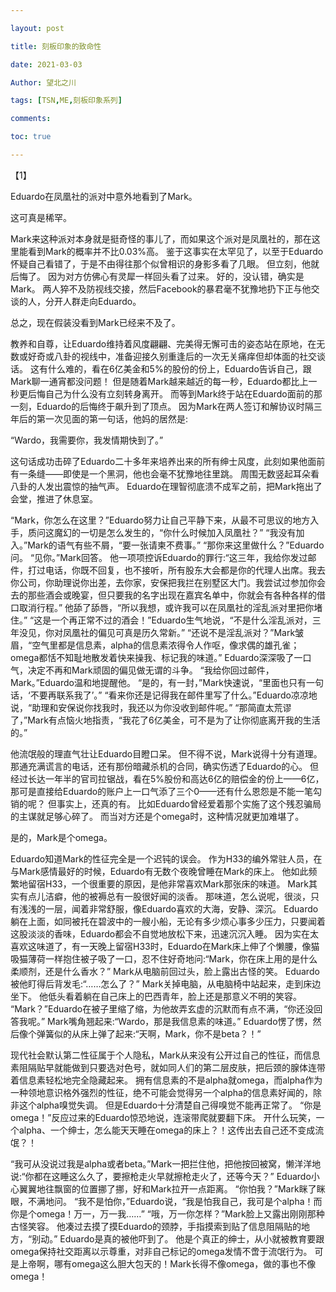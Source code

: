 ```yaml
---

layout: post

title: 刻板印象的致命性

date: 2021-03-03

Author: 望北之川

tags: [TSN,ME,刻板印象系列]

comments: 

toc: true

---
```



【1】

Eduardo在凤凰社的派对中意外地看到了Mark。

这可真是稀罕。

Mark来这种派对本身就是挺奇怪的事儿了，而如果这个派对是凤凰社的，那在这里能看到Mark的概率并不比0.03%高。
鉴于这事实在太罕见了，以至于Eduardo怀疑自己看错了，于是不由得往那个似曾相识的身影多看了几眼。
但立刻，他就后悔了。
因为对方仿佛心有灵犀一样回头看了过来。
好的，没认错，确实是Mark。
两人猝不及防视线交接，然后Facebook的暴君毫不犹豫地扔下正与他交谈的人，分开人群走向Eduardo。

总之，现在假装没看到Mark已经来不及了。

教养和自尊，让Eduardo维持着风度翩翩、完美得无懈可击的姿态站在原地，在无数或好奇或八卦的视线中，准备迎接久别重逢后的一次无关痛痒但却体面的社交谈话。
这有什么难的，看在6亿美金和5%的股份的份上，Eduardo告诉自己，跟Mark聊一通宵都没问题！
但是随着Mark越来越近的每一秒，Eduardo都比上一秒更后悔自己为什么没有立刻转身离开。
而等到Mark终于站在Eduardo面前的那一刻，Eduardo的后悔终于飙升到了顶点。
因为Mark在两人签订和解协议时隔三年后的第一次见面的第一句话，他妈的居然是:

“Wardo，我需要你，我发情期快到了。”

这句话成功击碎了Eduardo二十多年来培养出来的所有绅士风度，此刻如果他面前有一条缝——即使是一个黑洞，他也会毫不犹豫地往里跳。
周围无数竖起耳朵看八卦的人发出震惊的抽气声。
Eduardo在理智彻底溃不成军之前，把Mark拖出了会堂，推进了休息室。

“Mark，你怎么在这里？”Eduardo努力让自己平静下来，从最不可思议的地方入手，质问这魔幻的一切是怎么发生的，“你什么时候加入凤凰社？”
“我没有加入。”Mark的语气有些不屑，“要一张请柬不费事。”
“那你来这里做什么？”Eduardo问。
“见你。”Mark回答。
他一项项控诉Eduardo的罪行:“这三年，我给你发过邮件，打过电话，你既不回复，也不接听，所有股东大会都是你的代理人出席。我去你公司，你助理说你出差，去你家，安保把我拦在别墅区大门。我尝试过参加你会去的那些酒会或晚宴，但只要我的名字出现在嘉宾名单中，你就会有各种各样的借口取消行程。”
他舔了舔唇，“所以我想，或许我可以在凤凰社的淫乱派对里把你堵住。”
“这是一个再正常不过的酒会！”Eduardo生气地说，“不是什么淫乱派对，三年没见，你对凤凰社的偏见可真是历久常新。”
“还说不是淫乱派对？”Mark皱眉，“空气里都是信息素，alpha的信息素浓得令人作呕，像求偶的雄孔雀；omega都恬不知耻地散发着快来操我、标记我的味道。”
Eduardo深深吸了一口气，决定不再和Mark顽固的偏见做无谓的斗争。
“我给你回过邮件，Mark。”Eduardo温和地提醒他。
“是的，有一封，”Mark快速说，“里面也只有一句话，‘不要再联系我了’。”
“看来你还是记得我在邮件里写了什么。”Eduardo凉凉地说，“助理和安保说你找我时，我还以为你没收到邮件呢。”
“那简直太荒谬了，”Mark有点恼火地指责，“我花了6亿美金，可不是为了让你彻底离开我的生活的。”

他流氓般的理直气壮让Eduardo目瞪口呆。
但不得不说，Mark说得十分有道理。
那通充满谎言的电话，还有那份暗藏杀机的合同，确实伤透了Eduardo的心。
但经过长达一年半的官司拉锯战，看在5%股份和高达6亿的赔偿金的份上——6亿，那可是直接给Eduardo的账户上一口气添了三个0——还有什么恩怨是不能一笔勾销的呢？
但事实上，还真的有。
比如Eduardo曾经爱着那个实施了这个残忍骗局的主谋就足够心碎了。
而当对方还是个omega时，这种情况就更加难堪了。

是的，Mark是个omega。

Eduardo知道Mark的性征完全是一个迟钝的误会。
作为H33的编外常驻人员，在与Mark感情最好的时候，Eduardo有无数个夜晚曾睡在Mark的床上。
他如此频繁地留宿H33，一个很重要的原因，是他非常喜欢Mark那张床的味道。
Mark其实有点儿洁癖，他的被褥总有一股很好闻的淡香。
那味道，怎么说呢，很淡，只有浅浅的一层，闻着非常舒服，像Eduardo喜欢的大海，安静、深沉。
Eduardo躺在上面，如同被托在碧波中的一艘小船，无论有多少烦心事多少压力，只要闻着这股淡淡的香味，Eduardo都会不自觉地放松下来，迅速沉沉入睡。
因为实在太喜欢这味道了，有一天晚上留宿H33时，Eduardo在Mark床上伸了个懒腰，像猫吸猫薄荷一样抱住被子吸了一口，忍不住好奇地问:“Mark，你在床上用的是什么柔顺剂，还是什么香水？”
Mark从电脑前回过头，脸上露出古怪的笑。
Eduardo被他盯得后背发毛:“……怎么了？”
Mark关掉电脑，从电脑椅中站起来，走到床边坐下。
他低头看着躺在自己床上的巴西青年，脸上还是那意义不明的笑容。
“Mark？”Eduardo在被子里缩了缩，为他故弄玄虚的沉默而有点不满，“你还没回答我呢。”
Mark嘴角翘起来:“Wardo，那是我信息素的味道。”
Eduardo愣了愣，然后像个弹簧似的从床上弹了起来:“天啊，Mark，你不是beta？！”

现代社会默认第二性征属于个人隐私，Mark从来没有公开过自己的性征，而信息素阻隔贴早就能做到只要选对色号，就如同人们的第二层皮肤，把后颈的腺体连带着信息素轻松地完全隐藏起来。
拥有信息素的不是alpha就omega，而alpha作为一种领地意识格外强烈的性征，绝不可能会觉得另一个alpha的信息素好闻的，除非这个alpha嗅觉失调。
但是Eduardo十分清楚自己得嗅觉不能再正常了。
“你是omega！”反应过来的Eduardo惊恐地说，连滚带爬就要翻下床。
开什么玩笑，一个alpha、一个绅士，怎么能天天睡在omega的床上？！这传出去自己还不变成流氓？！

“我可从没说过我是alpha或者beta。”Mark一把拦住他，把他按回被窝，懒洋洋地说:“你都在这睡这么久了，要擦枪走火早就擦枪走火了，还等今天？”
Eduardo小心翼翼地往飘窗的位置挪了挪，好和Mark拉开一点距离。
“你怕我？”Mark眯了眯眼，不满地问。
“我不是怕你，”Eduardo说，“我是怕我自己，我可是个alpha！而你是个omega！万一，万一我……”
“哦，万一你怎样？”Mark脸上又露出刚刚那种古怪笑容。
他凑过去摸了摸Eduardo的颈脖，手指摸索到贴了信息阻隔贴的地方，“别动。”
Eduardo是真的被他吓到了。
他是个真正的绅士，从小就被教育要跟omega保持社交距离以示尊重，对非自己标记的omega发情不啻于流氓行为。
可是上帝啊，哪有omega这么胆大包天的！Mark长得不像omega，做的事也不像omega！










